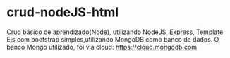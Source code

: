 # crud-nodeJS-html

Crud básico de aprendizado(Node), utilizando NodeJS, Express, Template Ejs com bootstrap simples,utilizando MongoDB como banco de dados. 
O banco Mongo utilizado, foi via cloud: https://cloud.mongodb.com
